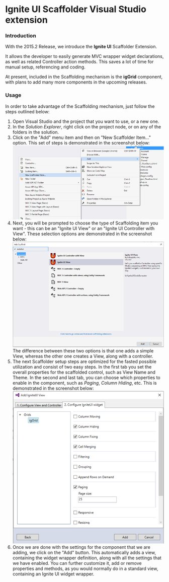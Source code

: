 <!--
|metadata|
{
    "fileName": "mvc-scaffolding",
    "controlName": "",
    "tags": ["ASP.NET MVC","Getting Started"]
}
|metadata|
-->
# Ignite UI Scaffolder Visual Studio extension

### Introduction


With the 2015.2 Release, we introduce the **Ignite UI** Scaffolder Extension.

It allows the developer to easily generate MVC wrapper widget declarations, as well as related Controller action methods.
This saves a lot of time for manual setup, referencing and coding.


At present, included in the Scaffolding mechanism is the **igGrid** component, with plans to add many more components in the upcoming releases.



### Usage


In order to take advantage of the Scaffolding mechanism, just follow the steps outlined below:


1. Open Visual Studio and the project that you want to use, or a new one.
2. In the *Solution Explorer*, right click on the project node, or on any of the folders in the solution.
3. Click on the "Add" menu item and then on "New Scaffolder Item..." option.
This set of steps is demonstrated in the screenshot below:
![](images/Step1.png)
4. Next, you will be prompted to choose the type of Scaffolding item you want - this can be an "Ignite UI View" or an "Ignite UI Controller with View".
These selection options are demonstrated in the screenshot below:
![](images/Step2.png)
The difference between these two options is that one adds a simple View, whereas the other one creates a View, along with a controller.
5. The next Scaffolder setup steps are optimized for the fasted possible utilization and consist of two easy steps.
In the first tab you set the overall properties for the scaffolded control, such as View Name and Theme.
In the second and last tab, you can choose which properties to enable in the component, such as *Paging*, *Column Hiding*, etc.
This is demonstrated in the screenshot below:
![](images/Step3.png)
6. Once we are done with the settings for the component that we are adding, we click on the "Add" button. This automatically adds a view, containing the widget wrapper definition, along with all the settings that we have enabled.
You can further customize it, add or remove properties and methods, as you would normally do in a standard view, containing an Ignite UI widget wrapper.
